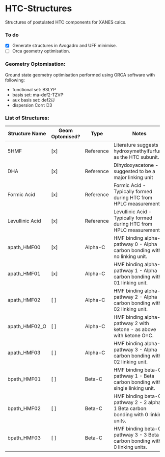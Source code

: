 # HTC-Structures
Structures of postulated HTC components for XANES calcs.

### To do
- [x] Generate structures in Avogadro and UFF minimise.
- [ ] Orca geometry optimisation.

### Geometry Optomisation:
Ground state geometry optimisation performed using ORCA software with following:
* functional set:  B3LYP
* basis set:	     ma-def2-TZVP
* aux basis set:	 def2/J
* dispersion Corr: D3

### List of Structures:
Structure Name |Geom Optomised? |Type | Notes
----------------|-----------|-----------|------------------------------------------------------------------------------------
5HMF		        |[x]|Reference	|Literature suggests hydroxymethylfurfural as the HTC subunit.
DHA		          |[x]|Reference	|Dihydoxyacetone - suggested to be a major linking unit
Formic Acid	    |[x]|Reference	|Formic Acid - Typically formed during HTC from HPLC measurements.
Levullinic Acid	|[x]|Reference	|Levullinic Acid - Typically formed during HTC from HPLC measurements.
apath_HMF00	    |[x]|Alpha-C		|HMF binding alpha-C pathway 0 - Alpha carbon bonding with no linking unit.
apath_HMF01	    |[x]|Alpha-C		|HMF binding alpha-C pathway 1 - Alpha carbon bonding with 01 linking unit.
apath_HMF02	    |[ ]|Alpha-C		|HMF binding alpha-C pathway 2 - Alpha carbon bonding with 02 linking unit.
apath_HMF02_O	  |[ ]|Alpha-C		|HMF binding alpha-C pathway 2 with ketone - as above with ketone O=C.
apath_HMF03	    |[ ]|Alpha-C		|HMF binding alpha-C pathway 3 - Alpha carbon bonding with 02 linking unit.
bpath_HMF01	    |[ ]|Beta-C		  |HMF binding beta-C pathway 1 - Beta carbon bonding with single linking unit.
bpath_HMF02	    |[ ]|Beta-C		  |HMF binding beta-C pathway 2 - 2 alpha 1 Beta carbon bonding with 0 linking units.
bpath_HMF03     |[ ]|Beta-C     |HMF binding beta-C pathway 3 - 3 Beta carbon bonding with 0 linking units.

